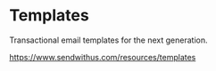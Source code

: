 Templates
=========

Transactional email templates for the next generation.

https://www.sendwithus.com/resources/templates

